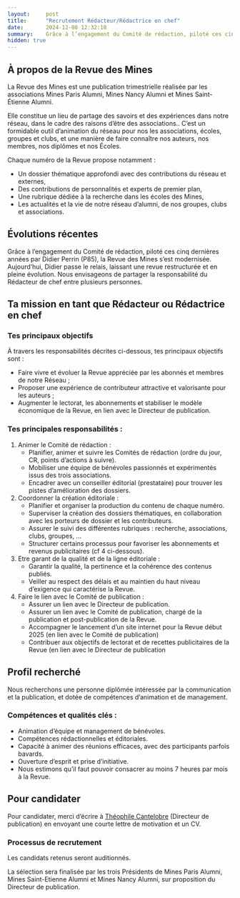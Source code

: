 ```yaml
---
layout:     post
title:      "Recrutement Rédacteur/Rédactrice en chef"
date:       2024-12-08 12:32:18
summary:    Grâce à l’engagement du Comité de rédaction, piloté ces cinq dernières années par Didier Perrin (P85), la Revue des Mines s’est modernisée. Aujourd’hui, Didier passe le relais, laissant une revue restructurée et en pleine évolution. Nous recrutons le futur Rédacteur (ou rédactrice) en chef de la Revue.
hidden: true
---
```


## À propos de la Revue des Mines

La Revue des Mines est une publication trimestrielle réalisée par les associations Mines Paris Alumni, Mines Nancy Alumni et Mines Saint-Étienne Alumni.

Elle constitue un lieu de partage des savoirs et des expériences dans notre réseau, dans le cadre des raisons d’être des associations..
C’est un formidable outil d’animation du réseau pour nos les associations, écoles, groupes et clubs, et une manière de faire connaître nos auteurs, nos membres, nos diplômes et nos Écoles.

Chaque numéro de la Revue propose notamment :

* Un dossier thématique approfondi avec des contributions du réseau et externes,
* Des contributions de personnalités et experts de premier plan,
* Une rubrique dédiée à la recherche dans les écoles des Mines,
* Les actualités et la vie de notre réseau d’alumni, de nos groupes, clubs et associations.

## Évolutions récentes

Grâce à l’engagement du Comité de rédaction, piloté ces cinq dernières années par Didier Perrin (P85), la Revue des Mines s’est modernisée. Aujourd’hui, Didier passe le relais, laissant une revue restructurée et en pleine évolution. Nous envisageons de partager la responsabilité du Rédacteur de chef entre plusieurs personnes.

## Ta mission en tant que Rédacteur ou Rédactrice en chef

### Tes principaux objectifs

À travers les responsabilités décrites ci-dessous, tes principaux objectifs sont :

- Faire vivre et évoluer la Revue appréciée par les abonnés et membres de notre Réseau ;
- Proposer une expérience de contributeur attractive et valorisante pour les auteurs ;
- Augmenter le lectorat, les abonnements et stabiliser le modèle économique de la Revue, en lien avec le Directeur de publication.

### Tes principales responsabilités :

1. Animer le Comité de rédaction :
   * Planifier, animer et suivre les Comités de rédaction (ordre du jour, CR, points d’actions à suivre).
   * Mobiliser une équipe de bénévoles passionnés et expérimentés issus des trois associations.
   * Encadrer avec un conseiller éditorial (prestataire) pour trouver les pistes d’amélioration des dossiers.
2. Coordonner la création éditoriale :
   * Planifier et organiser la production du contenu de chaque numéro.
   * Superviser la création des dossiers thématiques, en collaboration avec les porteurs de dossier et les contributeurs.
   * Assurer le suivi des différentes rubriques : recherche, associations, clubs, groupes, …
   * Structurer certains processus pour favoriser les abonnements et revenus publicitaires (cf 4 ci-dessous).
3. Etre garant de la qualité et de la ligne éditoriale :
   * Garantir la qualité, la pertinence et la cohérence des contenus publiés.
   * Veiller au respect des délais et au maintien du haut niveau d’exigence qui caractérise la Revue.
4. Faire le lien avec le Comité de publication :
   * Assurer un lien avec le Directeur de publication.
   * Assurer un lien avec le Comité de publication, chargé de la publication et post-publication de la Revue.
   * Accompagner le lancement d’un site internet pour la Revue début 2025 (en lien avec le Comité de publication)
   * Contribuer aux objectifs de lectorat et de recettes publicitaires de la Revue (en lien avec le Directeur de publication

## Profil recherché

Nous recherchons une personne diplômée intéressée par la communication et la publication, et dotée de compétences d’animation et de management.

### Compétences et qualités clés :

* Animation d’équipe et management de bénévoles.
* Compétences rédactionnelles et éditoriales.
* Capacité à animer des réunions efficaces, avec des participants parfois bavards.
* Ouverture d’esprit et prise d’initiative.
* Nous estimons qu’il faut pouvoir consacrer au moins 7 heures par mois à la Revue.

## Pour candidater

Pour candidater, merci d’écrire à [Théophile Cantelobre](mailto:tcantelobre[at]minesalumni.fr) (Directeur de publication) en envoyant une courte lettre de motivation et un CV.

### Processus de recrutement

Les candidats retenus seront auditionnés.

La sélection sera finalisée par les trois Présidents de Mines Paris Alumni, Mines Saint-Etienne Alumni et Mines Nancy Alumni, sur proposition du Directeur de publication.
